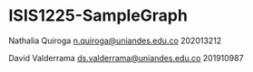 # ISIS1225-SampleGraph

Nathalia Quiroga n.quiroga@uniandes.edu.co 202013212

David Valderrama ds.valderrama@uniandes.edu.co 201910987
